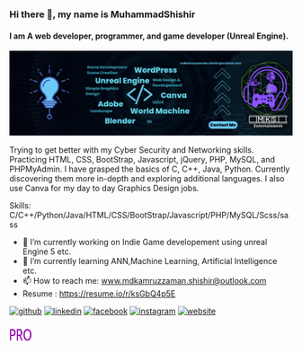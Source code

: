 ### Hi there 👋, my name is MuhammadShishir
#### I am A web developer, programmer, and game developer (Unreal Engine).
![I am A web developer, programmer, and game developer (Unreal Engine).](https://github.com/MuhammadShishir/MuhammadShishir/blob/main/Blue%20Geometric%20Technology%20LinkedIn%20Banner%20(1).png)

Trying to get better with my Cyber Security and Networking skills. Practicing HTML, CSS, BootStrap, Javascript, jQuery, PHP, MySQL, and PHPMyAdmin. I have grasped the basics of C, C++, Java, Python. Currently discovering them more in-depth and exploring additional languages. I also use Canva for my day to day Graphics Design jobs.

Skills: C/C++/Python/Java/HTML/CSS/BootStrap/Javascript/PHP/MySQL/Scss/sass

- 🔭 I’m currently working on Indie Game developement using unreal Engine 5 etc.
- 🌱 I’m currently learning ANN,Machine Learning, Artificial Intelligence etc.
- 📫 How to reach me: www.mdkamruzzaman.shishir@outlook.com 
- Resume : https://resume.io/r/ksGbQ4p5E

[<img src='https://cdn.jsdelivr.net/npm/simple-icons@3.0.1/icons/github.svg' alt='github' height='40'>](https://github.com/MuhammadShishir/)  [<img src='https://cdn.jsdelivr.net/npm/simple-icons@3.0.1/icons/linkedin.svg' alt='linkedin' height='40'>](https://www.linkedin.com/in/md-kamruzzaman-shishir-b91b08164//)  [<img src='https://cdn.jsdelivr.net/npm/simple-icons@3.0.1/icons/facebook.svg' alt='facebook' height='40'>](https://www.facebook.com/muhammad.shishir.75//)  [<img src='https://cdn.jsdelivr.net/npm/simple-icons@3.0.1/icons/instagram.svg' alt='instagram' height='40'>](https://www.instagram.com/m.k.shishir//)  [<img src='https://cdn.jsdelivr.net/npm/simple-icons@3.0.1/icons/icloud.svg' alt='website' height='40'>](https://www.itiotech.com//)  

<a href='https://github.com/pricing'><img src='https://raw.githubusercontent.com/acervenky/animated-github-badges/master/assets/pro.gif' width='40' height='40'></a> 

